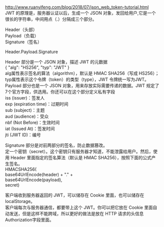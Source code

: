 http://www.ruanyifeng.com/blog/2018/07/json_web_token-tutorial.html  
JWT 的原理是，服务器认证以后，生成一个 JSON 对象，发回给用户,它是一个很长的字符串，中间用点（.）分隔成三个部分。  

Header（头部）  
Payload（负载）  
Signature（签名）  

Header.Payload.Signature

Header 部分是一个 JSON 对象，描述 JWT 的元数据  
{
  "alg": "HS256",
  "typ": "JWT"
}       
alg属性表示签名的算法（algorithm），默认是 HMAC SHA256（写成 HS256）；typ属性表示这个令牌（token）的类型（type），JWT 令牌统一写为JWT。        
Payload 部分也是一个 JSON 对象，用来存放实际需要传递的数据。JWT 规定了7个官方字段，供选用。你还可以在这个部分定义私有字段  
iss (issuer)：签发人  
exp (expiration time)：过期时间  
sub (subject)：主题    
aud (audience)：受众  
nbf (Not Before)：生效时间  
iat (Issued At)：签发时间  
jti (JWT ID)：编号  

Signature 部分是对前两部分的签名，防止数据篡改。  
定一个密钥（secret）。这个密钥只有服务器才知道，不能泄露给用户。然后，使用 Header 里面指定的签名算法（默认是 HMAC SHA256），按照下面的公式产生签名。  
HMACSHA256(  
  base64UrlEncode(header) + "." +  
  base64UrlEncode(payload),  
  secret)  
  
客户端收到服务器返回的 JWT，可以储存在 Cookie 里面，也可以储存在 localStorage。  
客户端每次与服务器通信，都要带上这个 JWT。你可以把它放在 Cookie 里面自动发送，但是这样不能跨域，所以更好的做法是放在 HTTP 请求的头信息Authorization字段里面。  

  
